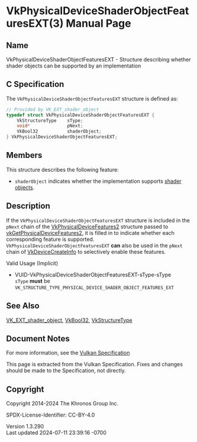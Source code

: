 # VkPhysicalDeviceShaderObjectFeaturesEXT(3) Manual Page

## Name

VkPhysicalDeviceShaderObjectFeaturesEXT - Structure describing whether
shader objects can be supported by an implementation



## <a href="#_c_specification" class="anchor"></a>C Specification

The `VkPhysicalDeviceShaderObjectFeaturesEXT` structure is defined as:

``` c
// Provided by VK_EXT_shader_object
typedef struct VkPhysicalDeviceShaderObjectFeaturesEXT {
    VkStructureType    sType;
    void*              pNext;
    VkBool32           shaderObject;
} VkPhysicalDeviceShaderObjectFeaturesEXT;
```

## <a href="#_members" class="anchor"></a>Members

This structure describes the following feature:

- <span id="features-shaderObject"></span> `shaderObject` indicates
  whether the implementation supports <a
  href="https://registry.khronos.org/vulkan/specs/1.3-extensions/html/vkspec.html#shaders-objects"
  target="_blank" rel="noopener">shader objects</a>.

## <a href="#_description" class="anchor"></a>Description

If the `VkPhysicalDeviceShaderObjectFeaturesEXT` structure is included
in the `pNext` chain of the
[VkPhysicalDeviceFeatures2](https://registry.khronos.org/vulkan/specs/1.3-extensions/man/html/VkPhysicalDeviceFeatures2.html) structure
passed to
[vkGetPhysicalDeviceFeatures2](https://registry.khronos.org/vulkan/specs/1.3-extensions/man/html/vkGetPhysicalDeviceFeatures2.html), it is
filled in to indicate whether each corresponding feature is supported.
`VkPhysicalDeviceShaderObjectFeaturesEXT` **can** also be used in the
`pNext` chain of [VkDeviceCreateInfo](https://registry.khronos.org/vulkan/specs/1.3-extensions/man/html/VkDeviceCreateInfo.html) to
selectively enable these features.

Valid Usage (Implicit)

- <a href="#VUID-VkPhysicalDeviceShaderObjectFeaturesEXT-sType-sType"
  id="VUID-VkPhysicalDeviceShaderObjectFeaturesEXT-sType-sType"></a>
  VUID-VkPhysicalDeviceShaderObjectFeaturesEXT-sType-sType  
  `sType` **must** be
  `VK_STRUCTURE_TYPE_PHYSICAL_DEVICE_SHADER_OBJECT_FEATURES_EXT`

## <a href="#_see_also" class="anchor"></a>See Also

[VK_EXT_shader_object](https://registry.khronos.org/vulkan/specs/1.3-extensions/man/html/VK_EXT_shader_object.html),
[VkBool32](https://registry.khronos.org/vulkan/specs/1.3-extensions/man/html/VkBool32.html), [VkStructureType](https://registry.khronos.org/vulkan/specs/1.3-extensions/man/html/VkStructureType.html)

## <a href="#_document_notes" class="anchor"></a>Document Notes

For more information, see the <a
href="https://registry.khronos.org/vulkan/specs/1.3-extensions/html/vkspec.html#VkPhysicalDeviceShaderObjectFeaturesEXT"
target="_blank" rel="noopener">Vulkan Specification</a>

This page is extracted from the Vulkan Specification. Fixes and changes
should be made to the Specification, not directly.

## <a href="#_copyright" class="anchor"></a>Copyright

Copyright 2014-2024 The Khronos Group Inc.

SPDX-License-Identifier: CC-BY-4.0

Version 1.3.290  
Last updated 2024-07-11 23:39:16 -0700
